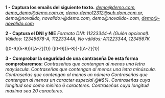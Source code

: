 **1 - Captura los emails del siguiente texto.**
*demo@demo.com, demo_demo@demo.com.ar, demo-demo12312@sub.dom.com.ar, demo@novalido,
  novalido>@demo.com, demo@novalido-.com, demo@-novalido.com*


**2 - Captura el DNI y NIE**
*Formato DNI: 11223344-A (Guión opcional).
Válidos: 12345678-A, 11223344A,
No válidos: A11223344, 1234567K*


([0-9]{5-8})([A-Z]{1})
([0-9]{5-8})-([A-Z]{1})


**3 - Comprobar la seguridad de una contraseña
De esta forma comprobaremos:**
*Contraseñas que contengan al menos una letra mayúscula.
Contraseñas que contengan al menos una letra minúscula.
Contraseñas que contengan al menos un número
Contraseñas que contengan al menos un caracter especial @#$%.
Contraseñas cuya longitud sea como mínimo 6 caracteres.
Contraseñas cuya longitud máxima sea 20 caracteres.*
